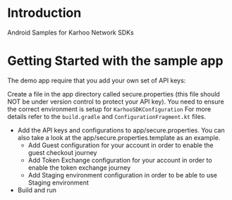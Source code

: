 # Introduction
Android Samples for Karhoo Network SDKs

# Getting Started with the sample app
The demo app require that you add your own set of API keys:

Create a file in the app directory called secure.properties (this file should NOT be under version control to protect your API key). You need to ensure the correct environment is setup for `KarhooSDKConfiguration`
For more details refer to the `build.gradle` and `ConfigurationFragment.kt` files. 

* Add the API keys and configurations to app/secure.properties. You can also take a look at the app/secure.properties.template as an example.
    * Add Guest configuration for your account in order to enable the guest checkout journey
    * Add Token Exchange configuration for your account in order to enable the token exchange journey
    * Add Staging environment configuration in order to be able to use Staging environment
* Build and run
